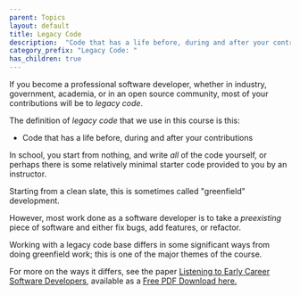 ```yaml
---
parent: Topics
layout: default
title: Legacy Code
description:  "Code that has a life before, during and after your contributions"
category_prefix: "Legacy Code: "
has_children: true
---
```


If you become a professional software developer, whether in industry, government, academia, or in an open source community, most of your contributions will be to _legacy code_.

The definition of _legacy code_ that we use in this course is this:

* Code that has a life before, during and after your contributions

In school, you start from nothing, and write *all* of the code yourself, or perhaps there is some relatively minimal starter code provided to you by an instructor.

Starting from a clean slate, this is sometimes called "greenfield" development.

However, most work done as a software developer is to take a _preexisting_ piece of software and either fix bugs, add features, or refactor.

Working with a legacy code base differs in some significant ways from doing greenfield work; this is one of the major themes of the course.

For more on the ways it differs, see the paper [Listening to Early Career Software Developers](https://dl.acm.org/doi/10.5555/3199572.3199591), 
available as a [Free PDF Download here.](https://pconrad.github.io/files/paper028.pdf)

